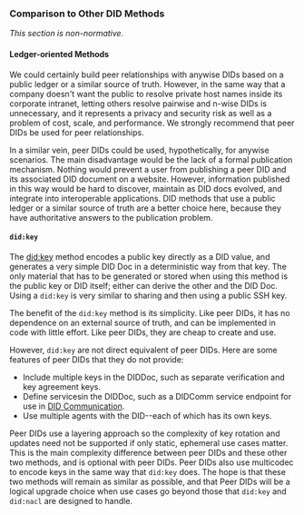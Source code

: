### Comparison to Other DID Methods

*This section is non-normative.*

#### Ledger-oriented Methods

We could certainly build peer relationships with anywise DIDs based on a public ledger or a similar source of truth. However, in the same way that a company doesn't want the public to resolve private host names inside its corporate intranet, letting others resolve pairwise and n-wise DIDs is unnecessary, and it represents a privacy and security risk as well as a problem of cost, scale, and performance. We strongly recommend that peer DIDs be used for peer relationships.

In a similar vein, peer DIDs could be used, hypothetically, for anywise scenarios. The main disadvantage would be the lack of a formal publication mechanism. Nothing would prevent a user from publishing a peer DID and its associated DID document on a website. However, information published in this way would be hard to discover, maintain as DID docs evolved, and integrate into interoperable applications. DID methods that use a public ledger or a similar source of truth are a better choice here, because they have authoritative answers to the publication problem.

#### `did:key`

The [did:key](https://github.com/digitalbazaar/did-method-key-js) method encodes a public key directly as a DID value, and generates a very simple DID Doc in a deterministic way from that key. The only material that has to be generated or stored when using this method is the public key or DID itself; either can derive the other and the DID Doc. Using a `did:key` is very similar to sharing and then using a public SSH key.

The benefit of the `did:key` method is its simplicity. Like peer DIDs, it has no dependence on an external source of truth, and can be implemented in code with little effort. Like peer DIDs, they are cheap to create and use.

However, `did:key` are not direct equivalent of peer DIDs. Here are some features of peer DIDs that they do not provide:

*   Include multiple keys in the DIDDoc, such as separate verification and key agreement keys.
*   Define servicesin the DIDDoc, such as a DIDComm service endpoint for use in [DID Communication](https://github.com/hyperledger/aries-rfcs/tree/master/concepts/0005-didcomm).
*   Use multiple agents with the DID--each of which has its own keys.

Peer DIDs use a layering approach so the complexity of key rotation and updates need not be supported if only static, ephemeral use cases matter. This is the main complexity difference between peer DIDs and these other two methods, and is optional with peer DIDs. Peer DIDs also use multicodec to encode keys in the same way that `did:key` does. The hope is that these two methods will remain as similar as possible, and that Peer DIDs will be a logical upgrade choice when use cases go beyond those that `did:key` and `did:nacl` are designed to handle.
